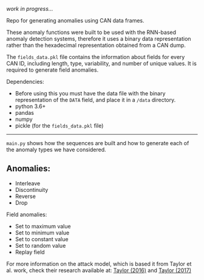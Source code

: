 *work in progress...*

Repo for generating anomalies using CAN data frames.

These anomaly functions were built to be used with the RNN-based anomaly detection systems,
therefore it uses a binary data representation rather than the hexadecimal representation obtained from a CAN dump. 

The ```fields_data.pkl``` file contains the information about fields for every CAN ID,
including length, type, variability, and number of unique values. 
It is required to generate field anomalies. 

Dependencies:
* Before using this you must have the data file with the binary representation of the ```DATA``` field, and place it in a ```/data``` directory.
* python 3.6+
* pandas 
* numpy
* pickle (for the ```fields_data.pkl``` file)

_____

```main.py``` shows how the sequences are built and how to generate each of the anomaly types we have considered.


## Anomalies:
* Interleave
* Discontinuity
* Reverse
* Drop

Field anomalies: 
* Set to maximum value
* Set to minimum value
* Set to constant value
* Set to random value
* Replay field

For more information on the attack model, which is based it from Taylor et al. work, check their research available at:
[Taylor (2016)](https://ieeexplore.ieee.org/abstract/document/7796898/)
 and [Taylor (2017)](https://ruor.uottawa.ca/handle/10393/36120)
 
  

